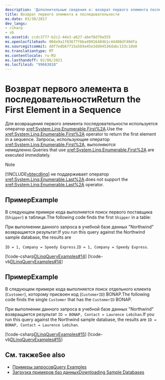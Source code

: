 ```yaml
---
description: 'Дополнительные сведения о: возврат первого элемента последовательности'
title: Возврат первого элемента в последовательности
ms.date: 03/30/2017
dev_langs:
- csharp
- vb
ms.assetid: ccdc3777-b2c2-44e3-a627-abef8d79a555
ms.openlocfilehash: 004e9a1f03677f6ba49916404b1c44408df40dfa
ms.sourcegitcommit: ddf7edb67715a5b9a45e3dd44536dabc153c1de0
ms.translationtype: MT
ms.contentlocale: ru-RU
ms.lasthandoff: 02/06/2021
ms.locfileid: "99663018"
---
```

# <a name="return-the-first-element-in-a-sequence"></a><span data-ttu-id="a7859-103">Возврат первого элемента в последовательности</span><span class="sxs-lookup"><span data-stu-id="a7859-103">Return the First Element in a Sequence</span></span>

<span data-ttu-id="a7859-104">Для возвращения первого элемента последовательности используется оператор <xref:System.Linq.Enumerable.First%2A>.</span><span class="sxs-lookup"><span data-stu-id="a7859-104">Use the <xref:System.Linq.Enumerable.First%2A> operator to return the first element in a sequence.</span></span> <span data-ttu-id="a7859-105">Запросы, использующие оператор <xref:System.Linq.Enumerable.First%2A>, выполняются немедленно.</span><span class="sxs-lookup"><span data-stu-id="a7859-105">Queries that use <xref:System.Linq.Enumerable.First%2A> are executed immediately.</span></span>  
  
> [!NOTE]
> [!INCLUDE[vbtecdlinq](../../../../../../includes/vbtecdlinq-md.md)] <span data-ttu-id="a7859-106">не поддерживает оператор <xref:System.Linq.Enumerable.Last%2A>.</span><span class="sxs-lookup"><span data-stu-id="a7859-106">does not support the <xref:System.Linq.Enumerable.Last%2A> operator.</span></span>  
  
## <a name="example"></a><span data-ttu-id="a7859-107">Пример</span><span class="sxs-lookup"><span data-stu-id="a7859-107">Example</span></span>  

 <span data-ttu-id="a7859-108">В следующем примере кода выполняется поиск первого поставщика (`Shipper`) в таблице.</span><span class="sxs-lookup"><span data-stu-id="a7859-108">The following code finds the first `Shipper` in a table:</span></span>  
  
 <span data-ttu-id="a7859-109">При выполнении данного запроса в учебной базе данных "Northwind" возвращается результат:</span><span class="sxs-lookup"><span data-stu-id="a7859-109">If you run this query against the Northwind sample database, the results are</span></span>  
  
 <span data-ttu-id="a7859-110">`ID = 1, Company = Speedy Express`.</span><span class="sxs-lookup"><span data-stu-id="a7859-110">`ID = 1, Company = Speedy Express`.</span></span>  
  
 [!code-csharp[DLinqQueryExamples#14](../../../../../../samples/snippets/csharp/VS_Snippets_Data/DLinqQueryExamples/cs/Program.cs#14)]
 [!code-vb[DLinqQueryExamples#14](../../../../../../samples/snippets/visualbasic/VS_Snippets_Data/DLinqQueryExamples/vb/Module1.vb#14)]  
  
## <a name="example"></a><span data-ttu-id="a7859-111">Пример</span><span class="sxs-lookup"><span data-stu-id="a7859-111">Example</span></span>  

 <span data-ttu-id="a7859-112">В следующем примере кода выполняется поиск отдельного клиента (`Customer`), которому присвоен код (`CustomerID`) BONAP.</span><span class="sxs-lookup"><span data-stu-id="a7859-112">The following code finds the single `Customer` that has the `CustomerID` BONAP.</span></span>  
  
 <span data-ttu-id="a7859-113">При выполнении данного запроса в учебной базе данных "Northwind" возвращается результат `ID = BONAP, Contact = Laurence Lebihan`.</span><span class="sxs-lookup"><span data-stu-id="a7859-113">If you run this query against the Northwind sample database, the results are `ID = BONAP, Contact = Laurence Lebihan`.</span></span>  
  
 [!code-csharp[DLinqQueryExamples#15](../../../../../../samples/snippets/csharp/VS_Snippets_Data/DLinqQueryExamples/cs/Program.cs#15)]
 [!code-vb[DLinqQueryExamples#15](../../../../../../samples/snippets/visualbasic/VS_Snippets_Data/DLinqQueryExamples/vb/Module1.vb#15)]  
  
## <a name="see-also"></a><span data-ttu-id="a7859-114">См. также</span><span class="sxs-lookup"><span data-stu-id="a7859-114">See also</span></span>

- [<span data-ttu-id="a7859-115">Примеры запросов</span><span class="sxs-lookup"><span data-stu-id="a7859-115">Query Examples</span></span>](query-examples.md)
- [<span data-ttu-id="a7859-116">Загрузка примеров баз данных</span><span class="sxs-lookup"><span data-stu-id="a7859-116">Downloading Sample Databases</span></span>](downloading-sample-databases.md)

